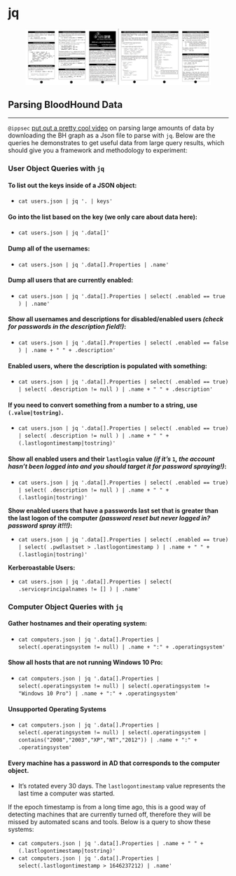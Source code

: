 # jq

<figure><img src="../../.gitbook/assets/image (1).png" alt=""><figcaption></figcaption></figure>

## Parsing BloodHound Data

***

`@ippsec` [put out a pretty cool video](https://youtu.be/o3W4H0UfDmQ) on parsing large amounts of data by downloading the BH graph as a Json file to parse with `jq`. Below are the queries he demonstrates to get useful data from large query results, which should give you a framework and methodology to experiment:

### **User Object Queries with `jq`**

#### **To list out the keys inside of a JSON object:**

* `cat users.json | jq '. | keys'`

#### **Go into the list based on the key (we only care about data here):**

* `cat users.json | jq '.data[]'`

#### **Dump all of the usernames:**

* `cat users.json | jq '.data[].Properties | .name'`

#### **Dump all users that are currently enabled:**

* `cat users.json | jq '.data[].Properties | select( .enabled == true ) | .name'`

#### **Show all usernames and descriptions for disabled/enabled users&#x20;**_**(check for passwords in the description field!)**_**:**

* `cat users.json | jq '.data[].Properties | select( .enabled == false ) | .name + " " + .description'`

#### **Enabled users, where the description is populated with something:**

* `cat users.json | jq '.data[].Properties | select( .enabled == true) | select( .description != null ) | .name + " " + .description'`

#### **If you need to convert something from a number to a string, use** `(.value|tostring)`**.**

* `cat users.json | jq '.data[].Properties | select( .enabled == true) | select( .description != null ) | .name + " " + (.lastlogontimestamp|tostring)'`

#### **Show all enabled users and their** `lastlogin` **value&#x20;**_**(if it’s**_ `1`_**, the account hasn’t been logged into and you should target it for password spraying!)**_**:**

* `cat users.json | jq '.data[].Properties | select( .enabled == true) | select( .description != null ) | .name + " " + (.lastlogin|tostring)'`

**Show enabled users that have a passwords last set that is greater than the last logon of the computer&#x20;**_**(password reset but never logged in? password spray it!!!)**_**:**

* `cat users.json | jq '.data[].Properties | select( .enabled == true) | select( .pwdlastset > .lastlogontimestamp ) | .name + " " + (.lastlogin|tostring)'`

**Kerberoastable Users:**

* `cat users.json | jq '.data[].Properties | select( .serviceprincipalnames != [] ) | .name'`

### **Computer Object Queries with `jq`**

#### **Gather hostnames and their operating system:**

* `cat computers.json | jq '.data[].Properties | select(.operatingsystem != null) | .name + ":" + .operatingsystem'`

#### **Show all hosts that are not running Windows 10 Pro:**

* `cat computers.json | jq '.data[].Properties | select(.operatingsystem != null) | select(.operatingsystem != "Windows 10 Pro") | .name + ":" + .operatingsystem'`

#### Unsupported Operating Systems

* `cat computers.json | jq '.data[].Properties | select(.operatingsystem != null) | select(.operatingsystem | contains("2008","2003","XP","NT","2012")) | .name + ":" + .operatingsystem'`

#### **Every machine has a password in AD that corresponds to the computer object.**

* It’s rotated every 30 days. The `lastlogontimestamp` value represents the last time a computer was started.

If the epoch timestamp is from a long time ago, this is a good way of detecting machines that are currently turned off, therefore they will be missed by automated scans and tools. Below is a query to show these systems:

* `cat computers.json | jq '.data[].Properties | .name + " " + (.lastlogontimestamp|tostring)'`
* `cat computers.json | jq '.data[].Properties | select(.lastlogontimestamp > 1646237212) | .name'`
